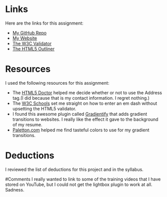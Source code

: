 # Links
Here are the links for this assignment:

* [My GitHub Repo](https://github.com/valerielwilliams/project_resume_williams_valerie)
* [My Website](http://www.valeriebydesign.com/project_resume_williams_valerie/)
* [The W3C Validator](https://html5.validator.nu/?doc=http%3A%2F%2Fwww.valeriebydesign.com%2Fproject_resume_williams_valerie%2F)
* [The HTML5 Outliner](https://gsnedders.html5.org/outliner/process.py?url=http%3A%2F%2Fwww.valeriebydesign.com%2Fproject_resume_williams_valerie%2F)

# Resources
I used the following resources for this assignment:

* The [HTML5 Doctor](http://html5doctor.com/the-address-element/) helped me decide whether or not to use the Address tag.(I did because that is my contact information. I regret nothing.)
* The [W3C Schools](https://www.w3schools.com/charsets/ref_utf_punctuation.asp) set me straight on how to enter an em dash without upsetting the HTML5 validator. 
* I found this awesome plugin called [Gradientify](https://github.com/codefog/jquery-gradientify) that adds gradient transitions to websites. I really like the effect it gave to the background of my resume.
* [Paletton.com](http://paletton.com/#uid=1000u0kllllaFw0g0qFqFg0w0aF) helped me find tasteful colors to use for my gradient transitions. 

# Deductions
I reviewed the list of deductions for this project and in the syllabus.

#Comments
I really wanted to link to some of the training videos that I have stored on YouTube, but I could not get the lightbox plugin to work at all. Sadness.

